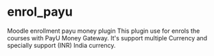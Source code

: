 # enrol_payu
Moodle enrollment payu money plugin
This plugin use for enrols the courses with PayU Money Gateway. It's support multiple Currency and specially support (INR) India currency.
